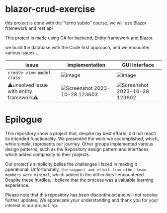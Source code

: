 # blazor-crud-exercise
this project is done with the "torno subito" course, we will use Blazor framework and rest api

This project is made using C# for backend, Entity framework and Blazor.

we build the database with the Code first approach, and we encounter various issues...


|    issue |    implementation               | GUI interface                                                                                     |
|----------|---------------------------------|---------------------------------------------------------------------------------------------------|
|``create view model class``| ![image](https://github.com/alessiotucci/blazor-crud-exercise/assets/116757689/23203509-2769-4e0b-904e-e46003709820)|![image](https://github.com/alessiotucci/blazor-crud-exercise/assets/116757689/4062d237-e999-4c53-98a5-08f8307a1213)|
|⚠️unsolved issue with entity framework⚠️|![Screenshot 2023-10-28 123603](https://github.com/alessiotucci/blazor-crud-exercise/assets/116757689/2b078896-353c-4ac6-9998-6f709ae0adfc)|![Screenshot 2023-10-28 123802](https://github.com/alessiotucci/blazor-crud-exercise/assets/116757689/643f9670-365c-41f6-af71-37219b6a8c26)|



# Epilogue

This repository show a project that, despite my best efforts, did not reach its intended functionality. We presented the work we accomplished, which, while simple, represents our journey.
Other groups implemented various design patterns, such as the Repository design pattern and interfaces, which added complexity to their projects.

Our project's simplicity belies the challenges I faced in making it operational.
Unfortunately, ``the support and effort from other team members were minimal``, which added to the difficulties I encountered.
Despite these hurdles, I believe that the process was a valuable learning experience.

Please note that this repository has been discontinued and will not receive further updates.
We appreciate your understanding and thank you for your interest in our project.
rip.
